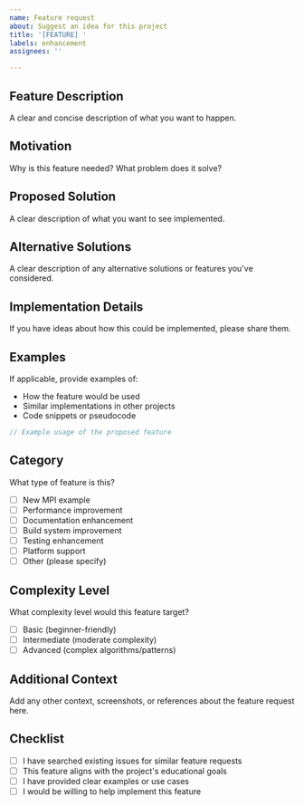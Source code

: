 ```yaml
---
name: Feature request
about: Suggest an idea for this project
title: '[FEATURE] '
labels: enhancement
assignees: ''

---
```


## Feature Description
A clear and concise description of what you want to happen.

## Motivation
Why is this feature needed? What problem does it solve?

## Proposed Solution
A clear description of what you want to see implemented.

## Alternative Solutions
A clear description of any alternative solutions or features you've considered.

## Implementation Details
If you have ideas about how this could be implemented, please share them.

## Examples
If applicable, provide examples of:
- How the feature would be used
- Similar implementations in other projects
- Code snippets or pseudocode

```c
// Example usage of the proposed feature
```

## Category
What type of feature is this?
- [ ] New MPI example
- [ ] Performance improvement
- [ ] Documentation enhancement
- [ ] Build system improvement
- [ ] Testing enhancement
- [ ] Platform support
- [ ] Other (please specify)

## Complexity Level
What complexity level would this feature target?
- [ ] Basic (beginner-friendly)
- [ ] Intermediate (moderate complexity)
- [ ] Advanced (complex algorithms/patterns)

## Additional Context
Add any other context, screenshots, or references about the feature request here.

## Checklist
- [ ] I have searched existing issues for similar feature requests
- [ ] This feature aligns with the project's educational goals
- [ ] I have provided clear examples or use cases
- [ ] I would be willing to help implement this feature